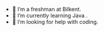 - 🔭 I’m a freshman at Bilkent.
- 🌱 I’m currently learning Java .
- 🤔 I’m looking for help with coding.
